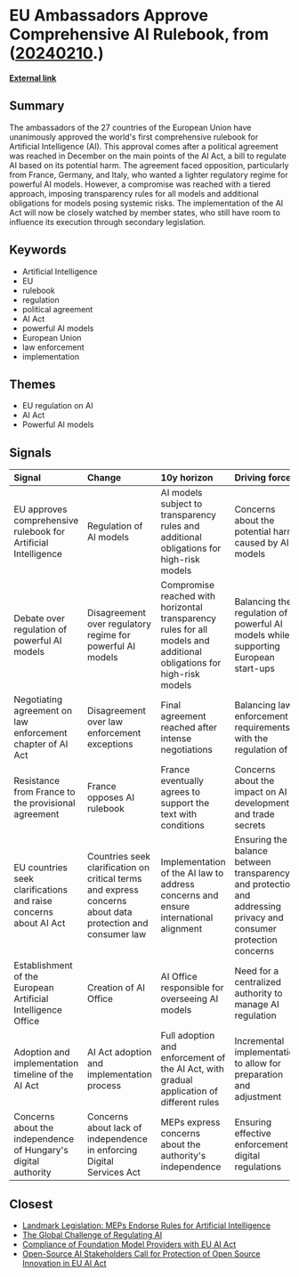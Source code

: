 # __EU Ambassadors Approve Comprehensive AI Rulebook__, from ([20240210](https://kghosh.substack.com/p/20240210).)

__[External link](https://www.euractiv.com/section/artificial-intelligence/news/eu-countries-give-crucial-nod-to-first-of-a-kind-artificial-intelligence-law/?blaid=5602442)__



## Summary

The ambassadors of the 27 countries of the European Union have unanimously approved the world's first comprehensive rulebook for Artificial Intelligence (AI). This approval comes after a political agreement was reached in December on the main points of the AI Act, a bill to regulate AI based on its potential harm. The agreement faced opposition, particularly from France, Germany, and Italy, who wanted a lighter regulatory regime for powerful AI models. However, a compromise was reached with a tiered approach, imposing transparency rules for all models and additional obligations for models posing systemic risks. The implementation of the AI Act will now be closely watched by member states, who still have room to influence its execution through secondary legislation.

## Keywords

* Artificial Intelligence
* EU
* rulebook
* regulation
* political agreement
* AI Act
* powerful AI models
* European Union
* law enforcement
* implementation

## Themes

* EU regulation on AI
* AI Act
* Powerful AI models

## Signals

| Signal                                                           | Change                                                                                                     | 10y horizon                                                                                                          | Driving force                                                                                                     |
|:-----------------------------------------------------------------|:-----------------------------------------------------------------------------------------------------------|:---------------------------------------------------------------------------------------------------------------------|:------------------------------------------------------------------------------------------------------------------|
| EU approves comprehensive rulebook for Artificial Intelligence   | Regulation of AI models                                                                                    | AI models subject to transparency rules and additional obligations for high-risk models                              | Concerns about the potential harm caused by AI models                                                             |
| Debate over regulation of powerful AI models                     | Disagreement over regulatory regime for powerful AI models                                                 | Compromise reached with horizontal transparency rules for all models and additional obligations for high-risk models | Balancing the regulation of powerful AI models while supporting European start-ups                                |
| Negotiating agreement on law enforcement chapter of AI Act       | Disagreement over law enforcement exceptions                                                               | Final agreement reached after intense negotiations                                                                   | Balancing law enforcement requirements with the regulation of AI                                                  |
| Resistance from France to the provisional agreement              | France opposes AI rulebook                                                                                 | France eventually agrees to support the text with conditions                                                         | Concerns about the impact on AI development and trade secrets                                                     |
| EU countries seek clarifications and raise concerns about AI Act | Countries seek clarification on critical terms and express concerns about data protection and consumer law | Implementation of the AI law to address concerns and ensure international alignment                                  | Ensuring the balance between transparency and protection, and addressing privacy and consumer protection concerns |
| Establishment of the European Artificial Intelligence Office     | Creation of AI Office                                                                                      | AI Office responsible for overseeing AI models                                                                       | Need for a centralized authority to manage AI regulation                                                          |
| Adoption and implementation timeline of the AI Act               | AI Act adoption and implementation process                                                                 | Full adoption and enforcement of the AI Act, with gradual application of different rules                             | Incremental implementation to allow for preparation and adjustment                                                |
| Concerns about the independence of Hungary's digital authority   | Concerns about lack of independence in enforcing Digital Services Act                                      | MEPs express concerns about the authority's independence                                                             | Ensuring effective enforcement of digital regulations                                                             |

## Closest

* [Landmark Legislation: MEPs Endorse Rules for Artificial Intelligence](550199f663e5e26f2824e80f55126c56)
* [The Global Challenge of Regulating AI](c3301a7146d6814214205c4b43376f17)
* [Compliance of Foundation Model Providers with EU AI Act](b39cd180dcfb9a92e51a09e5dcb0a0f4)
* [Open-Source AI Stakeholders Call for Protection of Open Source Innovation in EU AI Act](11bd695b887aa09dca79341f91ce6b82)